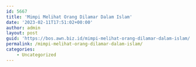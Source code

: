 ```yaml
---
id: 5667
title: 'Mimpi Melihat Orang Dilamar Dalam Islam'
date: '2023-02-11T17:51:02+00:00'
author: admin
layout: post
guid: 'https://bos.awn.biz.id/mimpi-melihat-orang-dilamar-dalam-islam/'
permalink: /mimpi-melihat-orang-dilamar-dalam-islam/
categories:
    - Uncategorized
---
```


